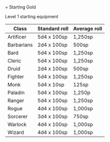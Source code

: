 = Starting Gold

Level 1 starting equipment

| Class      | Standard roll | Average roll |
|------------|---------------|--------------|
| Artificer  | 5d4 x 100sp   | 1,250sp
| Barbarians | 2d4 x 100sp   | 500sp
| Bard       | 5d4 x 100sp   | 1,250sp
| Cleric     | 5d4 x 100sp   | 1,250sp
| Druid      | 2d4 x 100sp   | 500sp
| Fighter    | 5d4 x 100sp   | 1,250sp
| Monk       | 5d4 x 10sp    | 125sp
| Paladin    | 5d4 x 100sp   | 1,250p
| Ranger     | 5d4 x 100sp   | 1,250sp
| Rogue      | 4d4 x 100sp   | 1,000sp
| Sorcerer   | 3d4 x 100sp   | 750sp
| Warlock    | 4d4 x 100sp   | 1,000sp
| Wizard     | 4d4 x 100sp   | 1,000sp
